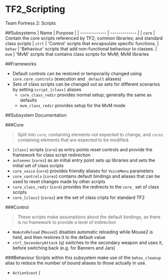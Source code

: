 # TF2_Scripting
Team Fortress 2: Scripts

##Subsystems
| Name          | Purpose       |
| ------------- | ------------- |
| `core`        | Contain the core scripts referenced by TF2; common libraries; and standard class scripts
| `ctrl`        | 'Control' scripts that encapsulate specific functions.
| `behav`       | 'Behaviour' scripts that add non-functional behaviour to classes.
| `mvm`         | 'MvM' scripts that contains class scripts for MvM; MvM libraries

##Frameworks
- Default controls can be restored or temporarily changed using `core.core_controls` (execution and `_default` aliases)
- Sets of class scripts can be changed out as sets for different scenarios by setting `script_[class]` aliases
  + `core_class_redir` provides normal setup; generally the same as defaults
  + `mvm_class_redir` provides setup for the MvM mode

##Subsystem Documentation

###Core
> Split into `core`, containing elements not expected to change, and `corez` containing elements that are expected to be modified.

- `[class]` scripts (`core`) as entry points reset controls and provide the framework for class script redirection
- `autoexec` (`corez`) as an initial entry point sets up libraries and sets the initial set of class scripts
- `core_voice` (`core`) provides friendly aliases for `VoiceMenu` parameters
- `core_controls` (`corez`) contains default bindings and aliases that can be used to reset changes made by other scripts
- `core_class_redir` (`core`) provides the redirects to the `core_` set of class scripts
- `core_[class]` (`corez`) are the set of class cripts for standard TF2

###Control
> These scripts make assumptions about the default bindings, as there is no framework to provide a level of indirection

- `NoAutoReload` (`Mouse2`) disables automatic reloading while Mouse2 is held, and then restores it to the default value
- `ctrl_SecondaryAttack` (`q`) switches to the secondary weapon and uses it, before switching back (e.g. for Banners and Jars)

###Behaviour
Scripts within this subsystem make use of the `behav_cleanup` alias to reduce the number of bound aliases to those actually in use.
- `ActionScout` (
